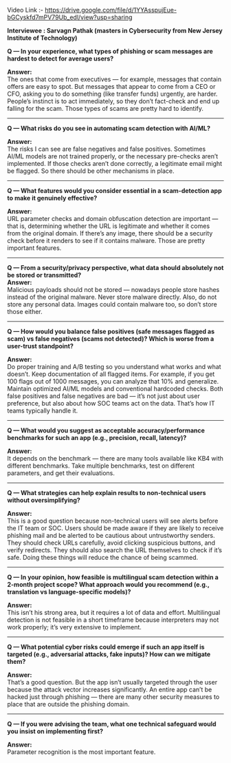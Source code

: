 Video Link :- https://drive.google.com/file/d/1YYAsspujEue-bGCyskfd7mPV79Ub_edl/view?usp=sharing

**Interviewee : Sarvagn Pathak (masters in Cybersecurity from New Jersey Institute of Technology)**

**Q — In your experience, what types of phishing or scam messages are hardest to detect for average users?**

**Answer:**  
The ones that come from executives — for example, messages that contain offers are easy to spot. But messages that appear to come from a CEO or CFO, asking you to do something (like transfer funds) urgently, are harder. People’s instinct is to act immediately, so they don’t fact-check and end up falling for the scam. Those types of scams are pretty hard to identify.

---

**Q — What risks do you see in automating scam detection with AI/ML?**

**Answer:**  
The risks I can see are false negatives and false positives. Sometimes AI/ML models are not trained properly, or the necessary pre-checks aren’t implemented. If those checks aren’t done correctly, a legitimate email might be flagged. So there should be other mechanisms in place.

---

**Q — What features would you consider essential in a scam-detection app to make it genuinely effective?**

**Answer:**  
URL parameter checks and domain obfuscation detection are important — that is, determining whether the URL is legitimate and whether it comes from the original domain. If there’s any image, there should be a security check before it renders to see if it contains malware. Those are pretty important features.

---

**Q — From a security/privacy perspective, what data should absolutely not be stored or transmitted?**  
**Answer:**  
Malicious payloads should not be stored — nowadays people store hashes instead of the original malware. Never store malware directly. Also, do not store any personal data. Images could contain malware too, so don’t store those either.

---

**Q — How would you balance false positives (safe messages flagged as scam) vs false negatives (scams not detected)? Which is worse from a user-trust standpoint?**

**Answer:**  
Do proper training and A/B testing so you understand what works and what doesn’t. Keep documentation of all flagged items. For example, if you get 100 flags out of 1000 messages, you can analyze that 10% and generalize. Maintain optimized AI/ML models and conventional hardcoded checks. Both false positives and false negatives are bad — it’s not just about user preference, but also about how SOC teams act on the data. That’s how IT teams typically handle it.

---

**Q — What would you suggest as acceptable accuracy/performance benchmarks for such an app (e.g., precision, recall, latency)?**

**Answer:**  
It depends on the benchmark — there are many tools available like KB4 with different benchmarks. Take multiple benchmarks, test on different parameters, and get their evaluations.

---

**Q — What strategies can help explain results to non-technical users without oversimplifying?**

**Answer:**  
This is a good question because non-technical users will see alerts before the IT team or SOC. Users should be made aware if they are likely to receive phishing mail and be alerted to be cautious about untrustworthy senders. They should check URLs carefully, avoid clicking suspicious buttons, and verify redirects. They should also search the URL themselves to check if it’s safe. Doing these things will reduce the chance of being scammed.

---

**Q — In your opinion, how feasible is multilingual scam detection within a 2-month project scope? What approach would you recommend (e.g., translation vs language-specific models)?**

**Answer:**  
This isn’t his strong area, but it requires a lot of data and effort. Multilingual detection is not feasible in a short timeframe because interpreters may not work properly; it’s very extensive to implement.

---

**Q — What potential cyber risks could emerge if such an app itself is targeted (e.g., adversarial attacks, fake inputs)? How can we mitigate them?**

**Answer:**  
That’s a good question. But the app isn’t usually targeted through the user because the attack vector increases significantly. An entire app can’t be hacked just through phishing — there are many other security measures to place that are outside the phishing domain.

---

**Q — If you were advising the team, what one technical safeguard would you insist on implementing first?**

**Answer:**  
Parameter recognition is the most important feature.

